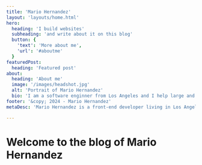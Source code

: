 ```yaml
---
title: 'Mario Hernandez'
layout: 'layouts/home.html'
hero:
  heading: 'I build websites'
  subheading: 'and write about it on this blog'
  button: {
    'text': 'More about me',
    'url': '#aboutme'
  }
featuredPost:
  heading: 'Featured post'
about:
  heading: 'About me'
  image: '/images/headshot.jpg'
  alt: 'Portrait of Mario Hernandez'
  bio: 'I am a software enginner from Los Angeles and I help large and small organizations build and deploy web systems. I am a regular speaker and trainer at many Open Source events around the United States. I also enjoy writing and sharing content about the things I am working on or learning about.'
footer: '&copy; 2024 - Mario Hernandez'
metaDesc: 'Mario Hernandez is a front-end developer living in Los Angeles'

---
```


# Welcome to the blog of Mario Hernandez
